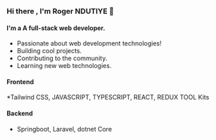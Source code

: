### Hi there , I'm Roger NDUTIYE 👋

#### I'm a A full-stack web developer.
- Passionate about web development technologies!
- Building cool projects. 
- Contributing to the community.
- Learning new web technologies.

#### Frontend 
*Tailwind CSS, JAVASCRIPT, TYPESCRIPT, REACT, REDUX TOOL Kits

#### Backend
* Springboot, Laravel, dotnet Core


<!--
**rogerndutiye/rogerndutiye** is a ✨ _special_ ✨ repository because its `README.md` (this file) appears on your GitHub profile.

Here are some ideas to get you started:

- 🔭 I’m currently working on ...
- 🌱 I’m currently learning ...
- 👯 I’m looking to collaborate on ...
- 🤔 I’m looking for help with ...
- 💬 Ask me about ...
- 📫 How to reach me: ...
- 😄 Pronouns: ...
- ⚡ Fun fact: ...
-->

